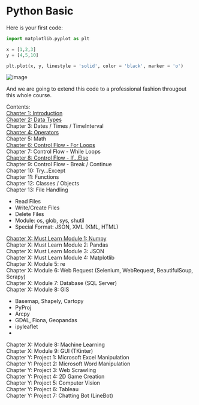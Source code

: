 # Python Basic

Here is your first code:

```python
import matplotlib.pyplot as plt

x = [1,2,3]
y = [4,5,10]

plt.plot(x, y, linestyle = 'solid', color = 'black', marker = 'o')
```
![image](https://user-images.githubusercontent.com/51909547/177478703-270efb9f-8073-455a-af65-af034c1a3a2a.png)

And we are going to extend this code to a professional fashion througout this whole course.

Contents: <br/>
[Chapter 1: Introduction](Chp1.md) <br/>
[Chapter 2: Data Types](Chp2.md) <br/>
Chapter 3: Dates / Times / TimeInterval <br/>
[Chapter 4: Operators](Chp3.md) <br/>
Chapter 5: Math <br/>
[Chapter 6: Control Flow - For Loops](Chp7.md) <br/>
Chapter 7: Control Flow - While Loops <br/>
[Chapter 8: Control Flow - If...Else](Chp8.md) <br/>
Chapter 9: Control Flow - Break / Continue <br/>
Chapter 10: Try...Except <br/>
Chapter 11: Functions <br/>
Chapter 12: Classes / Objects <br/>
Chapter 13: File Handling <br/>
- Read Files
- Write/Create Files
- Delete Files
- Module: os, glob, sys, shutil
- Special Format: JSON, XML (KML, HTML) <br/>

[Chapter X: Must Learn Module 1: Numpy](ChpX_Numpy.md) <br/>
Chapter X: Must Learn Module 2: Pandas <br/>
Chapter X: Must Learn Module 3: JSON <br/>
Chapter X: Must Learn Module 4: Matplotlib <br/>
Chapter X: Module 5: re <br/>
Chapter X: Module 6: Web Request (Selenium, WebRequest, BeautifulSoup, Scrapy) <br/>
Chapter X: Module 7: Database (SQL Server) <br/>
Chapter X: Module 8: GIS <br/>
- Basemap, Shapely, Cartopy
- PyProj
- Arcpy
- GDAL, Fiona, Geopandas
- ipyleaflet <br/>
- 
Chapter X: Module 8: Machine Learning <br/>
Chapter X: Module 9: GUI (TKinter) <br/>
Chapter Y: Project 1: Microsoft Excel Manipulation <br/>
Chapter Y: Project 2: Microsoft Word Manipulation <br/>
Chapter Y: Project 3: Web Scrawling <br/>
Chapter Y: Project 4: 2D Game Creation <br/>
Chapter Y: Project 5: Computer Vision <br/>
Chapter Y: Project 6: Tableau <br/>
Chapter Y: Project 7: Chatting Bot (LineBot) <br/>

